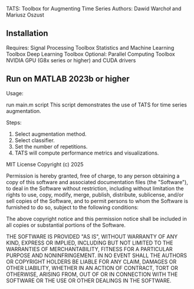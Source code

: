 TATS: Toolbox for Augmenting Time Series
Authors:
Dawid Warchoł and Mariusz Oszust

## Installation
Requires:
Signal Processing Toolbox
Statistics and Machine Learning Toolbox
Deep Learning Toolbox
Optional:
Parallel Computing Toolbox
NVIDIA GPU (G8x series or higher) and CUDA drivers
 
## Run on MATLAB 2023b or higher
Usage: 

run main.m script 
This script demonstrates the use of TATS for time series augmentation.  

Steps:
1. Select augmentation method.
2. Select classifier.
3. Set the number of repetitions.
4. TATS will compute performance metrics and visualizations.
 






MIT License
Copyright (c) 2025 

Permission is hereby granted, free of charge, to any person obtaining a copy
of this software and associated documentation files (the "Software"), to deal
in the Software without restriction, including without limitation the rights
to use, copy, modify, merge, publish, distribute, sublicense, and/or sell
copies of the Software, and to permit persons to whom the Software is
furnished to do so, subject to the following conditions:

The above copyright notice and this permission notice shall be included in all
copies or substantial portions of the Software.

THE SOFTWARE IS PROVIDED "AS IS", WITHOUT WARRANTY OF ANY KIND, EXPRESS OR
IMPLIED, INCLUDING BUT NOT LIMITED TO THE WARRANTIES OF MERCHANTABILITY,
FITNESS FOR A PARTICULAR PURPOSE AND NONINFRINGEMENT. IN NO EVENT SHALL THE
AUTHORS OR COPYRIGHT HOLDERS BE LIABLE FOR ANY CLAIM, DAMAGES OR OTHER
LIABILITY, WHETHER IN AN ACTION OF CONTRACT, TORT OR OTHERWISE, ARISING FROM,
OUT OF OR IN CONNECTION WITH THE SOFTWARE OR THE USE OR OTHER DEALINGS IN THE
SOFTWARE.








